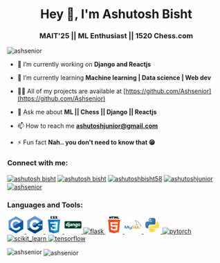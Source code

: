 <h1 align="center">Hey 🤝, I'm Ashutosh Bisht</h1>
<h3 align="center">MAIT'25 || ML Enthusiast || 1520 Chess.com</h3>

<p align="left"> <img src="https://komarev.com/ghpvc/?username=ashsenior&label=Profile%20views&color=0e75b6&style=flat" alt="ashsenior" /> </p>

- 🔭 I’m currently working on **Django and Reactjs**

- 🌱 I’m currently learning **Machine learning | Data science | Web dev**

- 👨‍💻 All of my projects are available at [https://github.com/Ashsenior](https://github.com/Ashsenior)

- 💬 Ask me about **ML || Chess || Django || Reactjs**

- 📫 How to reach me **ashutoshjunior@gmail.com**

- ⚡ Fun fact **Nah.. you don't need to know that 😁**

<h3 align="left">Connect with me:</h3>
<p align="left">
<a href="https://linkedin.com/in/ashutosh bisht" target="blank"><img align="center" src="https://raw.githubusercontent.com/rahuldkjain/github-profile-readme-generator/master/src/images/icons/Social/linked-in-alt.svg" alt="ashutosh bisht" height="30" width="40" /></a>
<a href="https://kaggle.com/ashutosh bisht" target="blank"><img align="center" src="https://raw.githubusercontent.com/rahuldkjain/github-profile-readme-generator/master/src/images/icons/Social/kaggle.svg" alt="ashutosh bisht" height="30" width="40" /></a>
<a href="https://instagram.com/ashutoshbisht58" target="blank"><img align="center" src="https://raw.githubusercontent.com/rahuldkjain/github-profile-readme-generator/master/src/images/icons/Social/instagram.svg" alt="ashutoshbisht58" height="30" width="40" /></a>
<a href="https://www.hackerrank.com/ashutoshjunior" target="blank"><img align="center" src="https://raw.githubusercontent.com/rahuldkjain/github-profile-readme-generator/master/src/images/icons/Social/hackerrank.svg" alt="ashutoshjunior" height="30" width="40" /></a>
<a href="https://discord.gg/ashsenior" target="blank"><img align="center" src="https://raw.githubusercontent.com/rahuldkjain/github-profile-readme-generator/master/src/images/icons/Social/discord.svg" alt="ashsenior" height="30" width="40" /></a>
</p>

<h3 align="left">Languages and Tools:</h3>
<p align="left"> <a href="https://www.cprogramming.com/" target="_blank" rel="noreferrer"> <img src="https://raw.githubusercontent.com/devicons/devicon/master/icons/c/c-original.svg" alt="c" width="40" height="40"/> </a> <a href="https://www.w3schools.com/cpp/" target="_blank" rel="noreferrer"> <img src="https://raw.githubusercontent.com/devicons/devicon/master/icons/cplusplus/cplusplus-original.svg" alt="cplusplus" width="40" height="40"/> </a> <a href="https://www.w3schools.com/css/" target="_blank" rel="noreferrer"> <img src="https://raw.githubusercontent.com/devicons/devicon/master/icons/css3/css3-original-wordmark.svg" alt="css3" width="40" height="40"/> </a> <a href="https://www.djangoproject.com/" target="_blank" rel="noreferrer"> <img src="https://raw.githubusercontent.com/devicons/devicon/master/icons/django/django-original.svg" alt="django" width="40" height="40"/> </a> <a href="https://flask.palletsprojects.com/" target="_blank" rel="noreferrer"> <img src="https://www.vectorlogo.zone/logos/pocoo_flask/pocoo_flask-icon.svg" alt="flask" width="40" height="40"/> </a> <a href="https://www.w3.org/html/" target="_blank" rel="noreferrer"> <img src="https://raw.githubusercontent.com/devicons/devicon/master/icons/html5/html5-original-wordmark.svg" alt="html5" width="40" height="40"/> </a> <a href="https://www.mysql.com/" target="_blank" rel="noreferrer"> <img src="https://raw.githubusercontent.com/devicons/devicon/master/icons/mysql/mysql-original-wordmark.svg" alt="mysql" width="40" height="40"/> </a> <a href="https://www.python.org" target="_blank" rel="noreferrer"> <img src="https://raw.githubusercontent.com/devicons/devicon/master/icons/python/python-original.svg" alt="python" width="40" height="40"/> </a> <a href="https://pytorch.org/" target="_blank" rel="noreferrer"> <img src="https://www.vectorlogo.zone/logos/pytorch/pytorch-icon.svg" alt="pytorch" width="40" height="40"/> </a> <a href="https://scikit-learn.org/" target="_blank" rel="noreferrer"> <img src="https://upload.wikimedia.org/wikipedia/commons/0/05/Scikit_learn_logo_small.svg" alt="scikit_learn" width="40" height="40"/> </a> <a href="https://www.tensorflow.org" target="_blank" rel="noreferrer"> <img src="https://www.vectorlogo.zone/logos/tensorflow/tensorflow-icon.svg" alt="tensorflow" width="40" height="40"/> </a> </p>

<p><img align="left" src="https://github-readme-stats.vercel.app/api/top-langs?username=ashsenior&show_icons=true&locale=en&layout=compact" alt="ashsenior" /></p>

<p>&nbsp;<img align="center" src="https://github-readme-stats.vercel.app/api?username=ashsenior&show_icons=true&locale=en" alt="ashsenior" /></p>

